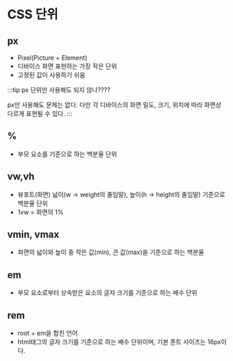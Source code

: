 # CSS 단위

## px
- Pixel(Picture + Element)
- 디바이스 화면 표현하는 가장 작은 단위
- 고정된 값이 사용하기 쉬움

:::tip
px 단위만 사용해도 되지 않나????

px만 사용해도 문제는 없다. 다만 각 디바이스의 화면 밀도, 크기, 위치에 따라 화면상 다르게 표현될 수 있다.
:::

## %
- 부모 요소를 기준으로 하는 백분율 단위

## vw,vh
- 뷰포트(화면) 넓이(w -> weight의 줄임말), 높이(h -> height의 줄임말) 기준으로 백분율 단위
- 1vw = 화면의 1%

## vmin, vmax
- 화면의 넓이와 높이 중 작은 값(min), 큰 값(max)을 기준으로 하는 백분율

## em
- 부모 요소로부터 상속받은 요소의 글자 크기를 기준으로 하는 배수 단위

## rem
- root + em을 합친 언어
- html태그의 글자 크기를 기준으로 하는 배수 단위이며, 기본 폰트 사이즈는 16px이다.
